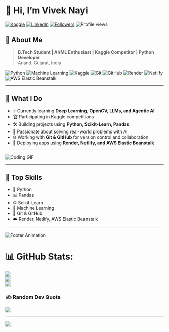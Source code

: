 # 👋 Hi, I’m Vivek Nayi

[![Kaggle](https://img.shields.io/badge/Kaggle-Vivek%20Nayi-20BEFF?logo=kaggle)](https://www.kaggle.com/viveknayi)
[![LinkedIn](https://img.shields.io/badge/LinkedIn-Vivek%20Nayi-0A66C2?logo=linkedin)](https://www.linkedin.com/in/vivek-nayi-98412a314/)
[![Followers](https://img.shields.io/github/followers/vivek2437?label=Follow&style=social)](https://github.com/vivek2437)
![Profile views](https://komarev.com/ghpvc/?username=vivek2437)

## 🚀 About Me

> **B.Tech Student | AI/ML Enthusiast | Kaggle Competitor | Python Developer**  
> Anand, Gujarat, India  

![Python](https://img.shields.io/badge/Python-3776AB?style=for-the-badge&logo=python&logoColor=white)
![Machine Learning](https://img.shields.io/badge/Machine%20Learning-009688?style=for-the-badge&logo=scikit-learn&logoColor=white)
![Kaggle](https://img.shields.io/badge/Kaggle-20BEFF?style=for-the-badge&logo=kaggle&logoColor=white)
![Git](https://img.shields.io/badge/Git-F05032?style=for-the-badge&logo=git&logoColor=white)
![GitHub](https://img.shields.io/badge/GitHub-181717?style=for-the-badge&logo=github&logoColor=white)
![Render](https://img.shields.io/badge/Render-46E3B7?style=for-the-badge&logo=render&logoColor=white)
![Netlify](https://img.shields.io/badge/Netlify-00C7B7?style=for-the-badge&logo=netlify&logoColor=white)
![AWS Elastic Beanstalk](https://img.shields.io/badge/AWS%20Beanstalk-232F3E?style=for-the-badge&logo=amazon-aws&logoColor=white)

---

## 🧠 What I Do

- 💡 Currently learning **Deep Learning, OpenCV, LLMs, and Agentic AI**
- 🏆 Participating in Kaggle competitions
- 🛠️ Building projects using **Python, Scikit-Learn, Pandas**
- 🤖 Passionate about solving real-world problems with AI
- 🌐 Working with **Git & GitHub** for version control and collaboration
- 🚀 Deploying apps using **Render, Netlify, and AWS Elastic Beanstalk**

---

![Coding GIF](https://media.giphy.com/media/qgQUggAC3Pfv687qPC/giphy.gif)

---

## 🌟 Top Skills

- 🐍 Python
- 📊 Pandas
- ⚙️ Scikit-Learn
- 🤖 Machine Learning
- 🌱 Git & GitHub
- ☁️ Render, Netlify, AWS Elastic Beanstalk

---

![Footer Animation](https://capsule-render.vercel.app/api?type=waving&color=auto&height=100&section=footer)
# 📊 GitHub Stats:
![](https://github-readme-stats.vercel.app/api?username=vivek2437&theme=dark&hide_border=false&include_all_commits=false&count_private=false)<br/>
![](https://nirzak-streak-stats.vercel.app/?user=vivek2437&theme=dark&hide_border=false)<br/>
![](https://github-readme-stats.vercel.app/api/top-langs/?username=vivek2437&theme=dark&hide_border=false&include_all_commits=false&count_private=false&layout=compact)

### ✍️ Random Dev Quote
![](https://quotes-github-readme.vercel.app/api?type=horizontal&theme=radical)

---
[![](https://visitcount.itsvg.in/api?id=vivek2437&icon=0&color=0)](https://visitcount.itsvg.in)

<!-- Proudly created with GPRM ( https://gprm.itsvg.in ) -->
